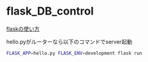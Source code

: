 # flask_DB_control

[flaskの使い方](https://github.com/qumi-gen/user_note/blob/master/doc/use_flask.md)

hello.pyがルーターなら以下のコマンドでserver起動
```bash
FLASK_APP=hello.py FLASK_ENV=development flask run
```
